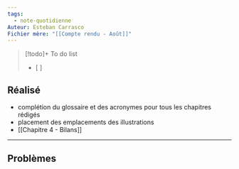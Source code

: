 ```yaml
---
tags:
  - note-quotidienne
Auteur: Esteban Carrasco
Fichier mère: "[[Compte rendu - Août]]"
---
```


> [!todo]+ To do list
> - [ ] 


## Réalisé
- complétion du glossaire et des acronymes pour tous les chapitres rédigés
- placement des emplacements des illustrations
- [[Chapitre 4 - Bilans]]

---
## Problèmes

